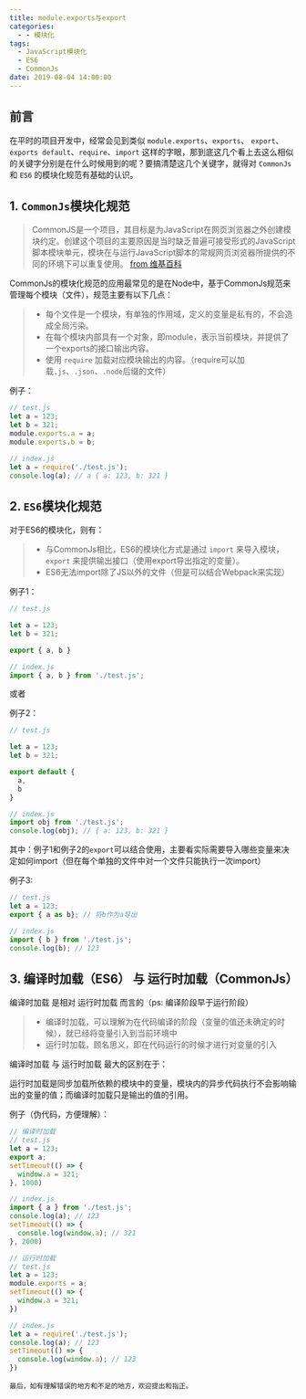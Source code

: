 ```yaml
---
title: module.exports与export
categories:
  - - 模块化
tags:
  - JavaScript模块化
  - ES6
  - CommonJs
date: 2019-08-04 14:00:00
---
```

## 前言

在平时的项目开发中，经常会见到类似 `module.exports`、`exports`、 `export`、`exports default`、`require`、`import` 这样的字眼，那到底这几个看上去这么相似的关键字分别是在什么时候用到的呢？要搞清楚这几个关键字，就得对 `CommonJs` 和 `ES6` 的模块化规范有基础的认识。

<!-- more -->

## 1. `CommonJs`模块化规范


> CommonJS是一个项目，其目标是为JavaScript在网页浏览器之外创建模块约定。创建这个项目的主要原因是当时缺乏普遍可接受形式的JavaScript脚本模块单元，模块在与运行JavaScript脚本的常规网页浏览器所提供的不同的环境下可以重复使用。
> [from 维基百科](https://zh.wikipedia.org/wiki/CommonJS)

CommonJs的模块化规范的应用最常见的是在Node中，基于CommonJs规范来管理每个模块（文件），规范主要有以下几点：

> * 每个文件是一个模块，有单独的作用域，定义的变量是私有的，不会造成全局污染。
> * 在每个模块内部具有一个对象，即module，表示当前模块，并提供了一个exports的接口输出内容。
> * 使用 `require` 加载对应模块输出的内容。（require可以加载`.js`、`.json`、`.node`后缀的文件）

例子：  
```js
// test.js
let a = 123;
let b = 321;
module.exports.a = a;
module.exports.b = b;

// index.js
let a = require('./test.js');
console.log(a); // a { a: 123, b: 321 }
```



## 2. `ES6`模块化规范

对于ES6的模块化，则有：

> * 与CommonJs相比，ES6的模块化方式是通过 `import` 来导入模块， `export` 来提供输出接口（使用export导出指定的变量）。
> * ES6无法import除了JS以外的文件（但是可以结合Webpack来实现）

例子1：

```js
// test.js

let a = 123;
let b = 321;

export { a, b }

// index.js
import { a, b } from './test.js';
```
或者

例子2：
```js
// test.js

let a = 123;
let b = 321;

export default {
  a,
  b
}

// index.js
import obj from './test.js';
console.log(obj); // { a: 123, b: 321 }
```

其中：例子1和例子2的`export`可以结合使用，主要看实际需要导入哪些变量来决定如何import（但在每个单独的文件中对一个文件只能执行一次import）

例子3:

```js
// test.js
let a = 123;
export { a as b}; // 将b作为a导出

// index.js
import { b } from './test.js';
console.log(b); // 123
```

## 3. 编译时加载（ES6） 与 运行时加载（CommonJs）

编译时加载 是相对 运行时加载 而言的（ps: 编译阶段早于运行阶段）

> * 编译时加载，可以理解为在代码编译的阶段（变量的值还未确定的时候），就已经将变量引入到当前环境中
> * 运行时加载，顾名思义，即在代码运行的时候才进行对变量的引入

编译时加载 与 运行时加载 最大的区别在于：

运行时加载是同步加载所依赖的模块中的变量，模块内的异步代码执行不会影响输出的变量的值；而编译时加载只是输出的值的引用。

例子（伪代码，方便理解）：

```js
// 编译时加载
// test.js
let a = 123;
export a;
setTimeout(() => {
  window.a = 321;
}, 1000)

// index.js
import { a } from './test.js';
console.log(a); // 123
setTimeout(() => {
  console.log(window.a); // 321
}, 2000)

```

```js
// 运行时加载
// test.js
let a = 123;
module.exports = a;
setTimeout(() => {
  window.a = 321;
})

// index.js
let a = require('./test.js');
console.log(a); // 123
setTimeout(() => {
  console.log(window.a); // 123
})
```

`最后，如有理解错误的地方和不足的地方，欢迎提出和指正。`
